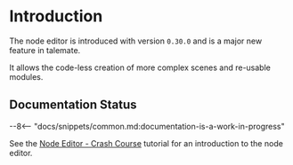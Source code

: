# Introduction

The node editor is introduced with version `0.30.0` and is a major new feature in talemate.

It allows the code-less creation of more complex scenes and re-usable modules.

## Documentation Status

--8<-- "docs/snippets/common.md:documentation-is-a-work-in-progress"

See the [Node Editor - Crash Course](/talemate/user-guide/howto/infinity-quest-dynamic/) tutorial for an introduction to the node editor.
